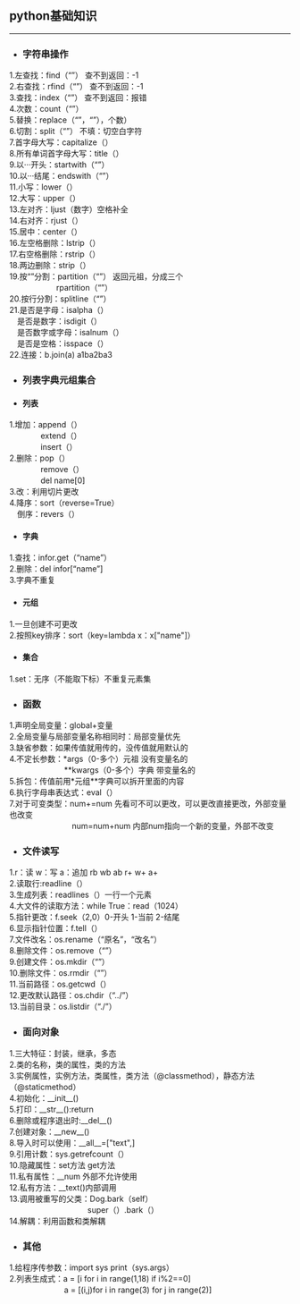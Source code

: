 ## python基础知识
**************
- ### 字符串操作
1.左查找：find（“”）   查不到返回：-1<br>
2.右查找：rfind（“”）  查不到返回：-1<br>
3.查找：index（“”）    查不到返回：报错<br>
4.次数：count（“”）<br>
5.替换：replace（“”，“”），个数）<br>
6.切割：split（“”） 不填：切空白字符<br>
7.首字母大写：capitalize（）<br>
8.所有单词首字母大写：title（）<br>
9.以···开头：startwith（“”）<br>
10.以···结尾：endswith（“”）<br>
11.小写：lower（）<br>
12.大写：upper（）<br>
13.左对齐：ljust（数字）空格补全<br>
14.右对齐：rjust（）<br>
15.居中：center（）<br>
16.左空格删除：lstrip（）<br>
17.右空格删除：rstrip（）<br>
18.两边删除：strip（）<br>
19.按“”分割：partition（“”） 返回元祖，分成三个<br>
　　　　　　rpartition（“”）<br>
20.按行分割：splitline（“”）<br>
21.是否是字母：isalpha（）<br>
　是否是数字：isdigit（）<br>
　是否数字或字母：isalnum（）<br>
　是否是空格：isspace（）<br> 
22.连接：b.join(a) a1ba2ba3<br>
- ### 列表字典元组集合
- #### 列表
1.增加：append（）<br>
　　　　extend（）<br>
　　　　insert（）<br>
2.删除：pop（）<br>
　　　　remove（）<br>
　　　　del name[0]<br>
3.改：利用切片更改<br>
4.降序：sort（reverse=True）<br>
　倒序：revers（）<br>
- #### 字典
1.查找：infor.get（“name”）<br>
2.删除：del infor[“name”]<br>
3.字典不重复<br>
- #### 元组
1.一旦创建不可更改<br>
2.按照key排序：sort（key=lambda x：x["name"]）<br>
- #### 集合
1.set：无序（不能取下标）不重复元素集<br>
- ### 函数
1.声明全局变量：global+变量<br>
2.全局变量与局部变量名称相同时：局部变量优先<br>
3.缺省参数：如果传值就用传的，没传值就用默认的<br>
4.不定长参数：\*args（0-多个）元祖 没有变量名的<br>
　　　　　　　\**kwargs（0-多个）字典 带变量名的<br>
5.拆包：传值前用\*元组\**字典可以拆开里面的内容<br>
6.执行字母串表达式：eval（）<br>
7.对于可变类型：num+=num 先看可不可以更改，可以更改直接更改，外部变量也改变<br>
　　　　　　　　num=num+num 内部num指向一个新的变量，外部不改变<br>
- ### 文件读写
1.r：读 w：写 a：追加 rb wb ab r+ w+ a+ <br>
2.读取行:readline（）<br>
3.生成列表：readlines（）一行一个元素<br>
4.大文件的读取方法：while True：read（1024）<br>
5.指针更改：f.seek（2,0）0-开头 1-当前 2-结尾<br>
6.显示指针位置：f.tell（）<br>
7.文件改名：os.rename（“原名”，“改名”）<br>
8.删除文件：os.remove（“”）<br>
9.创建文件：os.mkdir（“”）<br>
10.删除文件：os.rmdir（“”）<br>
11.当前路径：os.getcwd（）<br>
12.更改默认路径：os.chdir（“../”）<br>
13.当前目录：os.listdir（“./”）<br>
- ### 面向对象
1.三大特征：封装，继承，多态<br>
2.类的名称，类的属性，类的方法<br>
3.实例属性，实例方法，类属性，类方法（@classmethod），静态方法（@staticmethod）<br>
4.初始化：\_\_init\_\_()<br>
5.打印：\_\_str\_\_():return <br>
6.删除或程序退出时:\_\_del\_\_()<br>
7.创建对象：\_\_new\_\_()<br>
8.导入时可以使用：\_\_all\_\_=["text",]<br>
9.引用计数：sys.getrefcount（）<br>
10.隐藏属性：set方法 get方法<br>
11.私有属性：\_\_num 外部不允许使用<br>
12.私有方法：\_\_text()内部调用<br>
13.调用被重写的父类：Dog.bark（self）<br>
　　　　　　　　　　super（）.bark（）<br>
14.解耦：利用函数和类解耦<br>
- ### 其他
1.给程序传参数：import sys  print（sys.args）<br>
2.列表生成式：a = [i for i in range(1,18) if i%2==0]<br>
　　　　　　　a = [(i,j)for i in range(3) for j in range(2)]<br>


